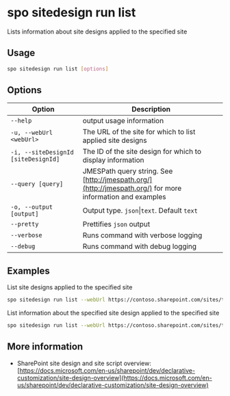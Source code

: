 # spo sitedesign run list

Lists information about site designs applied to the specified site

## Usage

```sh
spo sitedesign run list [options]
```

## Options

Option|Description
------|-----------
`--help`|output usage information
`-u, --webUrl <webUrl>`|The URL of the site for which to list applied site designs
`-i, --siteDesignId [siteDesignId]`|The ID of the site design for which to display information
`--query [query]`|JMESPath query string. See [http://jmespath.org/](http://jmespath.org/) for more information and examples
`-o, --output [output]`|Output type. `json`&#x7c;`text`. Default `text`
`--pretty`|Prettifies `json` output
`--verbose`|Runs command with verbose logging
`--debug`|Runs command with debug logging

## Examples

List site designs applied to the specified site

```sh
spo sitedesign run list --webUrl https://contoso.sharepoint.com/sites/team-a
```

List information about the specified site design applied to the specified site

```sh
spo sitedesign run list --webUrl https://contoso.sharepoint.com/sites/team-a --siteDesignId 6ec3ca5b-d04b-4381-b169-61378556d76e
```

## More information

- SharePoint site design and site script overview: [https://docs.microsoft.com/en-us/sharepoint/dev/declarative-customization/site-design-overview](https://docs.microsoft.com/en-us/sharepoint/dev/declarative-customization/site-design-overview)